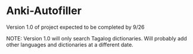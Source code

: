 # Anki-Autofiller

Version 1.0 of project expected to be completed by 9/26

NOTE: Version 1.0 will only search Tagalog dictionaries. Will probably add other languages and dictionaries at a different date.
